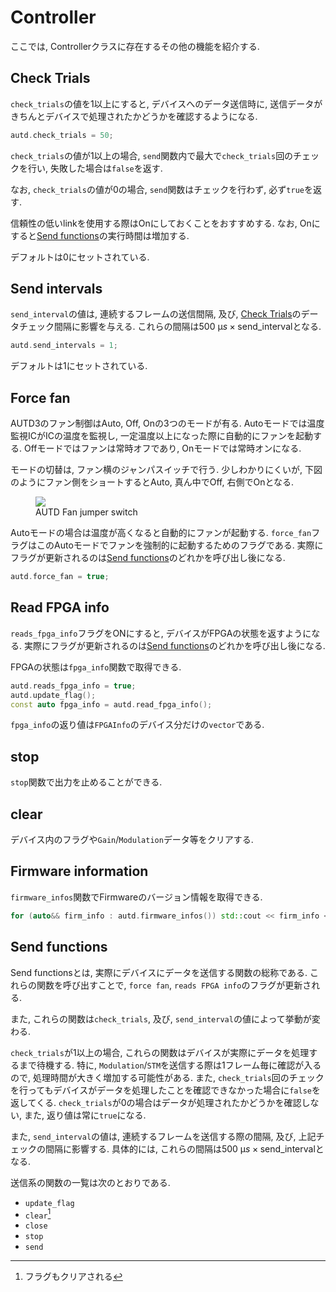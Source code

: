 # Controller

ここでは, Controllerクラスに存在するその他の機能を紹介する.

## Check Trials

`check_trials`の値を1以上にすると, デバイスへのデータ送信時に, 送信データがきちんとデバイスで処理されたかどうかを確認するようになる.

```cpp
autd.check_trials = 50;
```

`check_trials`の値が1以上の場合, `send`関数内で最大で`check_trials`回のチェックを行い,
失敗した場合は`false`を返す.

なお, `check_trials`の値が0の場合, `send`関数はチェックを行わず, 必ず`true`を返す.

信頼性の低いlinkを使用する際はOnにしておくことをおすすめする. なお,
Onにすると[Send functions](#send-functions)の実行時間は増加する.

デフォルトは0にセットされている.

## Send intervals

`send_interval`の値は, 連続するフレームの送信間隔, 及び,
[Check Trials](#check-trials)のデータチェック間隔に影響を与える.
これらの間隔は$\SI{500}{\text{μ}s}\times \text{send\_interval}$となる.

```cpp
autd.send_intervals = 1;
```

デフォルトは1にセットされている.

## Force fan

AUTD3のファン制御はAuto, Off, Onの3つのモードが有る. Autoモードでは温度監視ICがICの温度を監視し,
一定温度以上になった際に自動的にファンを起動する. Offモードではファンは常時オフであり, Onモードでは常時オンになる.

モードの切替は, ファン横のジャンパスイッチで行う. 少しわかりにくいが, 下図のようにファン側をショートするとAuto, 真ん中でOff, 右側でOnとなる.

<figure>
  <img src="https://raw.githubusercontent.com/shinolab/autd3/master/book/src/fig/Users_Manual/fan.jpg"/>
  <figcaption>AUTD Fan jumper switch</figcaption>
</figure>

Autoモードの場合は温度が高くなると自動的にファンが起動する. `force_fan`フラグはこのAutoモードでファンを強制的に起動するためのフラグである.
実際にフラグが更新されるのは[Send functions](#send-functions)のどれかを呼び出し後になる.

```cpp
autd.force_fan = true;
```

## Read FPGA info

`reads_fpga_info`フラグをONにすると, デバイスがFPGAの状態を返すようになる.
実際にフラグが更新されるのは[Send functions](#send-functions)のどれかを呼び出し後になる.

FPGAの状態は`fpga_info`関数で取得できる.

```cpp
autd.reads_fpga_info = true;
autd.update_flag();
const auto fpga_info = autd.read_fpga_info();
```

`fpga_info`の返り値は`FPGAInfo`のデバイス分だけの`vector`である.

## stop

`stop`関数で出力を止めることができる.

## clear

デバイス内のフラグや`Gain`/`Modulation`データ等をクリアする.

## Firmware information

`firmware_infos`関数でFirmwareのバージョン情報を取得できる.

```cpp
for (auto&& firm_info : autd.firmware_infos()) std::cout << firm_info << std::endl;
```

## Send functions

Send functionsとは, 実際にデバイスにデータを送信する関数の総称である. これらの関数を呼び出すことで, `force fan`,
`reads FPGA info`のフラグが更新される.

また, これらの関数は`check_trials`, 及び, `send_interval`の値によって挙動が変わる.

`check_trials`が1以上の場合, これらの関数はデバイスが実際にデータを処理するまで待機する. 特に,
`Modulation`/`STM`を送信する際は1フレーム毎に確認が入るので, 処理時間が大きく増加する可能性がある. また,
`check_trials`回のチェックを行ってもデバイスがデータを処理したことを確認できなかった場合に`false`を返してくる.
`check_trials`が0の場合はデータが処理されたかどうかを確認しない, また, 返り値は常に`true`になる.

また, `send_interval`の値は, 連続するフレームを送信する際の間隔, 及び, 上記チェックの間隔に影響する. 具体的には,
これらの間隔は$\SI{500}{\text{μ}s}\times \text{send\_interval}$となる.

送信系の関数の一覧は次のとおりである.

- `update_flag`
- `clear`[^fn_clear]
- `close`
- `stop`
- `send`

[^fn_clear]: フラグもクリアされる
